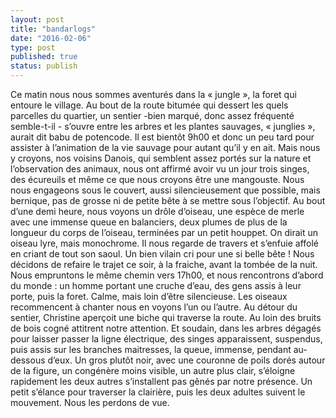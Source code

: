 ```yaml
---
layout: post
title: "bandarlogs"
date: "2016-02-06"
type: post
published: true
status: publish
---
```


Ce matin nous nous sommes aventurés dans la « jungle », la foret qui entoure le village. Au bout de la route bitumée qui dessert les quels parcelles du quartier, un sentier -bien marqué, donc assez fréquenté semble-t-il - s’ouvre entre les arbres et les plantes sauvages, « junglies », aurait dit babu de potencode. Il est bientôt 9h00 et donc un peu tard pour assister à l’animation de la vie sauvage pour autant qu’il y en ait. Mais nous y croyons, nos voisins Danois, qui semblent assez portés sur la nature et l’observation des animaux, nous ont affirmé avoir vu un jour trois singes, des écureuils et même ce que nous croyons être une mangouste. Nous nous engageons sous le couvert, aussi silencieusement que possible, mais bernique, pas de grosse ni de petite bête à se mettre sous l’objectif. Au bout d’une demi heure, nous voyons un drôle d’oiseau, une espèce de merle avec une immense queue en balanciers, deux plumes de plus de la longueur du corps de l’oiseau, terminées par un petit houppet. On dirait un oiseau lyre, mais monochrome. Il nous regarde de travers et s’enfuie affolé en criant de tout son saoul. Un bien vilain cri pour une si belle bête ! Nous décidons de refaire le trajet ce soir, à la fraiche, avant la tombée de la nuit. Nous empruntons le même chemin vers 17h00, et nous rencontrons d’abord du monde : un homme portant une cruche d’eau, des gens assis à leur porte, puis la foret. Calme, mais loin d’être silencieuse. Les oiseaux recommencent à chanter nous en voyons l’un ou l’autre. Au détour du sentier, Christine aperçoit une biche qui traverse la route. Au loin des bruits de bois cogné attitrent notre attention. Et soudain, dans les arbres dégagés pour laisser passer la ligne électrique, des singes apparaissent, suspendus, puis assis sur les branches maitresses, la queue, immense, pendant au-dessous d’eux. Un gros plutôt noir, avec une couronne de poils dorés autour de la figure, un congénère moins visible, un autre plus clair, s’éloigne rapidement les deux autres s’installent pas gênés par notre présence. Un petit s’élance pour traverser la clairière, puis les deux adultes suivent le mouvement. Nous les perdons de vue.
